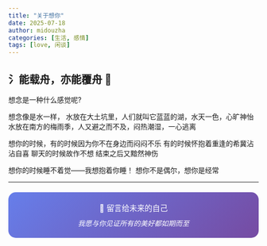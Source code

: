 ```yaml
---
title: "关于想你"
date: 2025-07-18
author: midouzha
categories: [生活, 感情]
tags: [love, 闲谈]
---
```


## 氵能载舟，亦能覆舟 🌟

想念是一种什么感觉呢?

想念像是水一样，
水放在大土坑里，人们就叫它蓝蓝的湖，水天一色，心旷神怡
水放在南方的梅雨季，人又避之而不及，闷热潮湿，一心逃离

想你的时候，有的时候因为你不在身边而闷闷不乐
有的时候怀抱着重逢的希冀沾沾自喜
聊天的时候故作不想
结束之后又黯然神伤

想你的时候睡不着觉——我想抱着你睡！
想你不是偶尔，想你是经常

---

<div style="text-align: center; padding: 20px; background: linear-gradient(135deg, #667eea 0%, #764ba2 100%); border-radius: 15px; color: white; margin: 20px 0;">
  <p style="margin: 0; font-size: 1.1em;">💌 留言给未来的自己</p>
  <p style="margin: 10px 0 0 0; font-style: italic;">我愿与你见证所有的美好都如期而至</p>
</div>

